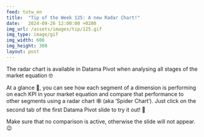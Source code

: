 ```yaml
---
feed: totw_en
title:  "Tip of the Week 125: A new Radar Chart!"
date:   2024-09-26 12:00:00 +0200
img_url: /assets/images/tip/125.gif
img_type: image/gif
img_width: 600
img_height: 300
layout: post
---
```


The radar chart is available in Datama Pivot when analysing all stages of the market equation 🤓  

At a glance 👀, you can see how each segment of a dimension is performing on each KPI in your market equation and compare that performance to other segments using a radar chart 🕸️ (aka ‘Spider Chart’). Just click on the second tab of the first Datama Pivot slide to try it out! 🧪  

Make sure that no comparison is active, otherwise the slide will not appear. 😉
